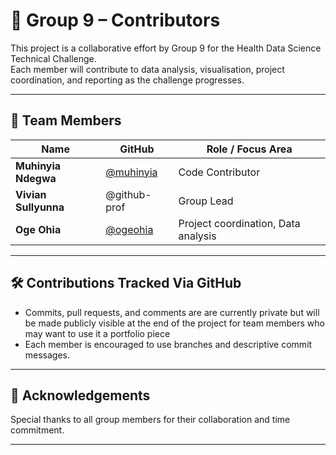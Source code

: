 # 👥 Group 9 – Contributors

This project is a collaborative effort by Group 9 for the Health Data Science Technical Challenge.  
Each member will contribute to data analysis, visualisation, project coordination, and reporting as the challenge progresses.

---

## 🔹 Team Members

| Name                   | GitHub                                     | Role / Focus Area                    |
|------------------------|--------------------------------------------|--------------------------------------|
| **Muhinyia Ndegwa**    | [@muhinyia](https://github.com/muhinyia)   | Code Contributor                     |
| **Vivian Sullyunna**   | @github-prof                               | Group Lead                           |
| **Oge Ohia**           | [@ogeohia](https://github.com/ogeohia)     | Project coordination,  Data analysis |

---

## 🛠 Contributions Tracked Via GitHub

- Commits, pull requests, and comments are are currently private but will be made publicly visible at the end of the project for
  team members who may want to use it a portfolio piece
- Each member is encouraged to use branches and descriptive commit messages.

---

## 📄 Acknowledgements

Special thanks to all group members for their collaboration and time commitment.

---
